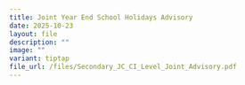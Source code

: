 ```yaml
---
title: Joint Year End School Holidays Advisory
date: 2025-10-23
layout: file
description: ""
image: ""
variant: tiptap
file_url: /files/Secondary_JC_CI_Level_Joint_Advisory.pdf
---
```

